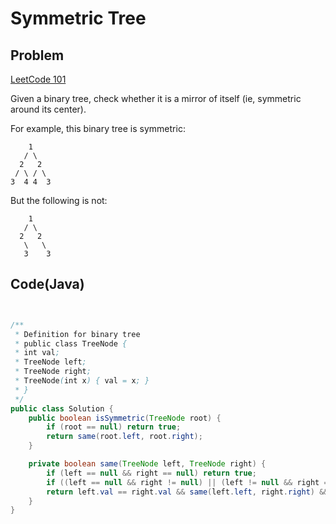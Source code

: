 Symmetric Tree
===

Problem
-------

[LeetCode 101](https://oj.leetcode.com/problems/symmetric-tree/)

Given a binary tree, check whether it is a mirror of itself (ie, symmetric around its center).

For example, this binary tree is symmetric:

        1
       / \
      2   2
     / \ / \
    3  4 4  3

But the following is not:

        1
       / \
      2   2
       \   \
       3    3


Code(Java)
----------

```java


/**
 * Definition for binary tree
 * public class TreeNode {
 * int val;
 * TreeNode left;
 * TreeNode right;
 * TreeNode(int x) { val = x; }
 * }
 */
public class Solution {
    public boolean isSymmetric(TreeNode root) {
        if (root == null) return true;
        return same(root.left, root.right);
    }

    private boolean same(TreeNode left, TreeNode right) {
        if (left == null && right == null) return true;
        if ((left == null && right != null) || (left != null && right == null)) return false;
        return left.val == right.val && same(left.left, right.right) && same(left.right, right.left);
    }
}

```